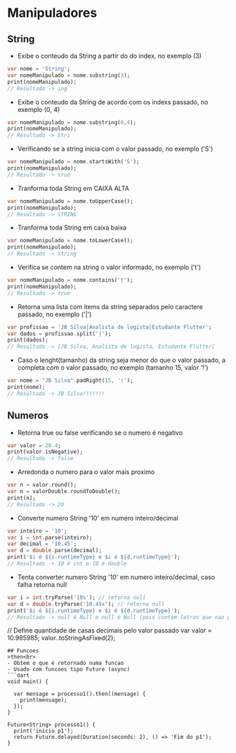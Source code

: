 # Manipuladores
## String

- Exibe o conteudo da String a partir do do index, no exemplo (3)
```dart
var nome = 'String';
var nomeManipulado = nome.substring(3);
print(nomeManipulado);
// Resultado -> ing
```

- Exibe o conteudo da String de acordo com os indexs passado, no exemplo (0, 4)
```dart
var nomeManipulado = nome.substring(0,4);
print(nomeManipulado);
// Resultado -> Stri
```

- Verificando se a string inicia com o valor passado, no exemplo ('S')
```dart
var nomeManipulado = nome.startsWith('S');
print(nomeManipulado);
// Resultado -> true
```

- Tranforma toda String em CAIXA ALTA
```dart
var nomeManipulado = nome.toUpperCase();
print(nomeManipulado);
// Resultado -> STRING
```

- Tranforma toda String em caixa baixa
```dart
var nomeManipulado = nome.toLowerCase();
print(nomeManipulado);
// Resultado -> string
```

- Verifica se contem na string o valor informado, no exemplo ('t')
```dart
var nomeManipulado = nome.contains('t');
print(nomeManipulado);
// Resultado -> true
```

- Retorna uma lista com items da string separados pelo caractere passado, no exemplo ('|')
```dart
var profissao = 'JB Silva|Analista de logista|Estudante Flutter';
var dados = profissao.split('|');
print(dados);
// Resultado -> [JB Silva, Analista de logista, Estudante Flutter]
```

- Caso o lenght(tamanho) da string seja menor do que o valor passado, a completa com o valor passado, no exemplo (tamanho 15, valor '!')
```dart
var nome = "JB Silva".padRight(15, '!');
print(nome);
// Resultado -> JB Silva!!!!!!!
```
## Numeros

- Retorna true ou false verificando se o numero é negativo
```dart
var valor = 20.4;
print(valor.isNegative);
// Resultado -> false
```

- Arredonda o numero para o valor mais proximo
```dart
var n = valor.round();
var n = valorDouble.roundToDouble();
print(n);
// Resultado -> 20
```

- Converte numero String '10' em numero inteiro/decimal
```dart
var inteiro = '10';
var i = int.parse(inteiro);
var decimal = '10.45';
var d = double.parse(decimal);
print('$i é ${i.runtimeType} e $i é ${d.runtimeType}');
// Resultado -> 10 é int e 10 é double
```

- Tenta converter numero String '10' em numero inteiro/decimal, caso falha retorna null
```dart 
var i = int.tryParse('10s'); // retorna null
var d = double.tryParse('10.45x'); // retorna null
print('$i é ${i.runtimeType} e $i é ${d.runtimeType}');
// Resultado -> null é Null e null é Null (pois contem letras que nao podem ser convertidas em numeros)
```

// Define quantidade de casas decimais pelo valor passado
var valor = 10.985985;
valor..toStringAsFixed(2);
```
## Funcoes
>then<br>
- Obtem o que é retornado numa funcao
- Usado com funcoes tipo Future (async)
```dart
void main() {

  var mensage = processo1().then((mensage) {
    print(mensage);
  });
}

Future<String> processo1() {
  print('inicio p1');
  return Future.delayed(Duration(seconds: 2), () => 'Fim do p1');
}
```
